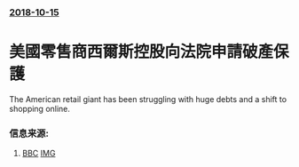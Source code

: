 ### [2018-10-15](/news/2018/10/15/index.md)

##### 
# 美國零售商西爾斯控股向法院申請破產保護 

The American retail giant has been struggling with huge debts and a shift to shopping online.


### 信息来源:

1. [BBC](https://www.bbc.co.uk/news/business-45859722) [IMG](https://ichef.bbci.co.uk/news/1024/branded_news/13A48/production/_103865408_sears_getty.jpg)
